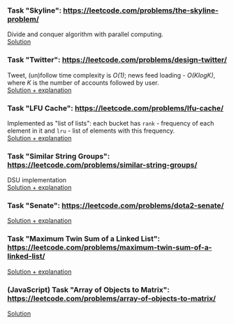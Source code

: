 ### Task "Skyline": https://leetcode.com/problems/the-skyline-problem/

Divide and conquer algorithm with parallel computing.  
<a href="https://leetcode.com/problems/the-skyline-problem/discuss/1823283/The-Fastest-Go-Solution-(12-ms-100-7.1-MB-75)">
Solution</a>

### Task "Twitter": https://leetcode.com/problems/design-twitter/

Tweet, (un)follow time complexity is *O(1)*; news feed loading - *O(KlogK)*, where *K* is the number of accounts
followed by user.  
<a href="https://leetcode.com/problems/design-twitter/discuss/1826375/Real-Life-Go-Solution-(100-beats)">
Solution + explanation</a>

### Task "LFU Cache": https://leetcode.com/problems/lfu-cache/

Implemented as "list of lists": each bucket has `rank` - frequency of each element in it and `lru` - list of elements
with this frequency.  
<a href="https://leetcode.com/problems/lfu-cache/discuss/1840101/Go-%22list-of-lists%22-solution-(488-ms-~-96-beats)-with-explanation">
Solution + explanation</a>

### Task "Similar String Groups": https://leetcode.com/problems/similar-string-groups/

DSU implementation  
<a href="https://leetcode.com/problems/similar-string-groups/solutions/3463782/fast-simple-solution-with-union-find-golang-3-ms/">
Solution + explanation</a>

### Task "Senate": https://leetcode.com/problems/dota2-senate/
<a href="https://leetcode.com/problems/dota2-senate/solutions/3484371/simple-greedy-queue-based-algorithm-detailed-explanation-go-100-beats/">Solution + explanation</a>

### Task "Maximum Twin Sum of a Linked List": https://leetcode.com/problems/maximum-twin-sum-of-a-linked-list/
<a href="https://leetcode.com/problems/maximum-twin-sum-of-a-linked-list/solutions/3533865/go-javascript-two-approaches-recursion-stack/">Solution + explanation</a>

### (JavaScript) Task "Array of Objects to Matrix": https://leetcode.com/problems/array-of-objects-to-matrix/
<a href="https://leetcode.com/problems/array-of-objects-to-matrix/solutions/3555134/visitor-pattern-solution/">Solution</a>
